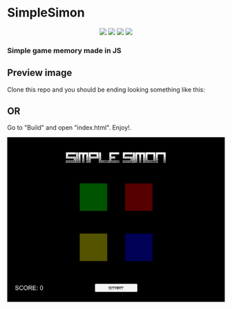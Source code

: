 # SimpleSimon

<p align="center"><img src="https://img.shields.io/badge/Version-2018.2.17-blue.svg"/> <img src="https://img.shields.io/badge/Status-Alpha Build-brightgreen.svg"/> <img src="https://img.shields.io/badge/Contribuitors-Welcome-blue.svg"/> <img src="https://img.shields.io/badge/Build Version-1.0-orange.svg"/></p> 

### Simple game memory made in JS

## Preview image

Clone this repo and you should be ending looking something like this:

## **OR**  

Go to "Build" and open "index.html". Enjoy!.

![Preview](/preview.png)
